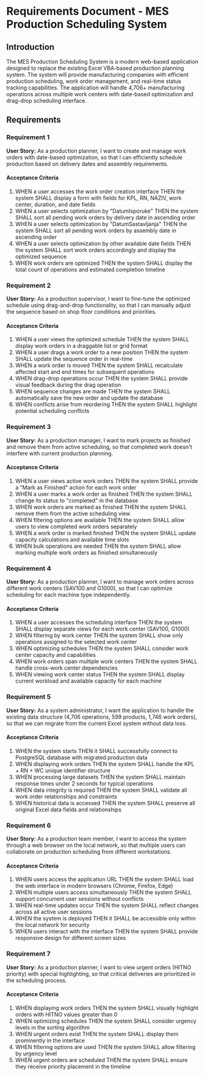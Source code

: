 # Requirements Document - MES Production Scheduling System

## Introduction

The MES Production Scheduling System is a modern web-based application designed to replace the existing Excel VBA-based production planning system. The system will provide manufacturing companies with efficient production scheduling, work order management, and real-time status tracking capabilities. The application will handle 4,706+ manufacturing operations across multiple work centers with date-based optimization and drag-drop scheduling interface.

## Requirements

### Requirement 1

**User Story:** As a production planner, I want to create and manage work orders with date-based optimization, so that I can efficiently schedule production based on delivery dates and assembly requirements.

#### Acceptance Criteria

1. WHEN a user accesses the work order creation interface THEN the system SHALL display a form with fields for KPL, RN, NAZIV, work center, duration, and date fields
2. WHEN a user selects optimization by "DatumIsporuke" THEN the system SHALL sort all pending work orders by delivery date in ascending order
3. WHEN a user selects optimization by "DatumSastavljanja" THEN the system SHALL sort all pending work orders by assembly date in ascending order
4. WHEN a user selects optimization by other available date fields THEN the system SHALL sort work orders accordingly and display the optimized sequence
5. WHEN work orders are optimized THEN the system SHALL display the total count of operations and estimated completion timeline

### Requirement 2

**User Story:** As a production supervisor, I want to fine-tune the optimized schedule using drag-and-drop functionality, so that I can manually adjust the sequence based on shop floor conditions and priorities.

#### Acceptance Criteria

1. WHEN a user views the optimized schedule THEN the system SHALL display work orders in a draggable list or grid format
2. WHEN a user drags a work order to a new position THEN the system SHALL update the sequence order in real-time
3. WHEN a work order is moved THEN the system SHALL recalculate affected start and end times for subsequent operations
4. WHEN drag-drop operations occur THEN the system SHALL provide visual feedback during the drag operation
5. WHEN sequence changes are made THEN the system SHALL automatically save the new order and update the database
6. WHEN conflicts arise from reordering THEN the system SHALL highlight potential scheduling conflicts

### Requirement 3

**User Story:** As a production manager, I want to mark projects as finished and remove them from active scheduling, so that completed work doesn't interfere with current production planning.

#### Acceptance Criteria

1. WHEN a user views active work orders THEN the system SHALL provide a "Mark as Finished" action for each work order
2. WHEN a user marks a work order as finished THEN the system SHALL change its status to "completed" in the database
3. WHEN work orders are marked as finished THEN the system SHALL remove them from the active scheduling view
4. WHEN filtering options are available THEN the system SHALL allow users to view completed work orders separately
5. WHEN a work order is marked finished THEN the system SHALL update capacity calculations and available time slots
6. WHEN bulk operations are needed THEN the system SHALL allow marking multiple work orders as finished simultaneously

### Requirement 4

**User Story:** As a production planner, I want to manage work orders across different work centers (SAV100 and G1000), so that I can optimize scheduling for each machine type independently.

#### Acceptance Criteria

1. WHEN a user accesses the scheduling interface THEN the system SHALL display separate views for each work center (SAV100, G1000)
2. WHEN filtering by work center THEN the system SHALL show only operations assigned to the selected work center
3. WHEN optimizing schedules THEN the system SHALL consider work center capacity and capabilities
4. WHEN work orders span multiple work centers THEN the system SHALL handle cross-work center dependencies
5. WHEN viewing work center status THEN the system SHALL display current workload and available capacity for each machine

### Requirement 5

**User Story:** As a system administrator, I want the application to handle the existing data structure (4,706 operations, 599 products, 1,746 work orders), so that we can migrate from the current Excel system without data loss.

#### Acceptance Criteria

1. WHEN the system starts THEN it SHALL successfully connect to PostgreSQL database with migrated production data
2. WHEN displaying work orders THEN the system SHALL handle the KPL + RN + WC unique identifier structure
3. WHEN processing large datasets THEN the system SHALL maintain response times under 2 seconds for typical operations
4. WHEN data integrity is required THEN the system SHALL validate all work order relationships and constraints
5. WHEN historical data is accessed THEN the system SHALL preserve all original Excel data fields and relationships

### Requirement 6

**User Story:** As a production team member, I want to access the system through a web browser on the local network, so that multiple users can collaborate on production scheduling from different workstations.

#### Acceptance Criteria

1. WHEN users access the application URL THEN the system SHALL load the web interface in modern browsers (Chrome, Firefox, Edge)
2. WHEN multiple users access simultaneously THEN the system SHALL support concurrent user sessions without conflicts
3. WHEN real-time updates occur THEN the system SHALL reflect changes across all active user sessions
4. WHEN the system is deployed THEN it SHALL be accessible only within the local network for security
5. WHEN users interact with the interface THEN the system SHALL provide responsive design for different screen sizes

### Requirement 7

**User Story:** As a production planner, I want to view urgent orders (HITNO priority) with special highlighting, so that critical deliveries are prioritized in the scheduling process.

#### Acceptance Criteria

1. WHEN displaying work orders THEN the system SHALL visually highlight orders with HITNO values greater than 0
2. WHEN optimizing schedules THEN the system SHALL consider urgency levels in the sorting algorithm
3. WHEN urgent orders exist THEN the system SHALL display them prominently in the interface
4. WHEN filtering options are used THEN the system SHALL allow filtering by urgency level
5. WHEN urgent orders are scheduled THEN the system SHALL ensure they receive priority placement in the timeline